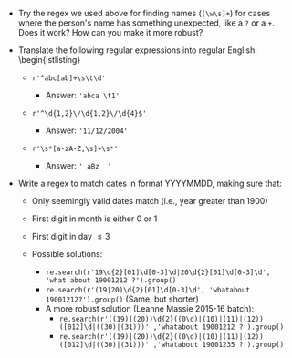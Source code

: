 * Try the regex we used above for finding names (`[\w\s]+`) for cases where the person's name has something unexpected, like a `?` or a `+`. Does it work? How can you make it more robust? 

* Translate the following regular expressions into regular English:
 \begin{lstlisting}

  * `r'^abc[ab]+\s\t\d'`
    * Answer: `'abca \t1'`

  * `r'^\d{1,2}\/\d{1,2}\/\d{4}$'`
    * Answer: `'11/12/2004'`

  * `r'\s*[a-zA-Z,\s]+\s*'`
    * Answer: `' aBz  '`

* Write a regex to match dates in format YYYYMMDD, making sure that:
    * Only seemingly valid dates match (i.e., year greater than 1900)
    * First digit in month is either 0 or 1
    * First digit in day $\leq 3$ 

    * Possible solutions:  
        * `re.search(r'19\d{2}[01]\d[0-3]\d|20\d{2}[01]\d[0-3]\d', 'what about 19001212 ?').group()`
        * `re.search(r'(19|20)\d{2}[01]\d[0-3]\d', 'whatabout 19001212?').group()` (Same, but shorter)
    	* A more robust solution (Leanne Massie 2015-16 batch):
            * `re.search(r'((19)|(20))\d{2}((0\d)|(10)|(11)|(12))([012]\d|((30)|(31)))' ,'whatabout 19001212 ?').group()`
            * `re.search(r'((19)|(20))\d{2}((0\d)|(10)|(11)|(12))([012]\d|((30)|(31)))' ,'whatabout 19001235 ?').group()`